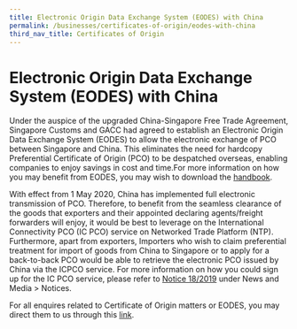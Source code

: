 ```yaml
---
title: Electronic Origin Data Exchange System (EODES) with China
permalink: /businesses/certificates-of-origin/eodes-with-china
third_nav_title: Certificates of Origin
---
```


# Electronic Origin Data Exchange System (EODES) with China

Under the auspice of the upgraded China-Singapore Free Trade Agreement, Singapore Customs and GACC had agreed to establish an Electronic Origin Data Exchange System (EODES) to allow the electronic exchange of PCO between Singapore and China. This eliminates the need for hardcopy Preferential Certificate of Origin (PCO) to be despatched overseas, enabling companies to enjoy savings in cost and time.For more information on how you may benefit from EODES, you may wish to download the [handbook](/documents/businesses/EODES%20handbook%20June%202020.pdf). 

With effect from 1 May 2020, China has implemented full electronic transmission of PCO. Therefore, to benefit from the seamless clearance of the goods that exporters and their appointed declaring agents/freight forwarders will enjoy, it would be best to leverage on the International Connectivity PCO (IC PCO) service on Networked Trade Platform (NTP). Furthermore, apart from exporters, Importers who wish to claim preferential treatment for import of goods from China to Singapore or to apply for a back-to-back PCO would be able to retrieve the electronic PCO issued by China via the ICPCO service. For more information on how you could sign up for the IC PCO service, please refer to [Notice 18/2019](/news-and-media/notices/2019-10-15-N.pdf) under News and Media > Notices.

For all enquires related to Certificate of Origin matters or EODES, you may direct them to us through this [link](https://form.gov.sg/#!/5e7025bbbce24a0011937cbd).  
